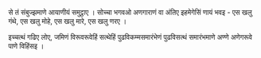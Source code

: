 से तं संबुज्झमाणे आयाणीयं समुट्ठाए । सोच्चा भगवओ अणगाराणं वा अंतिए इहमेगेसिं णायं भवइ - एस खलु गंथे, एस खलु मोहे, एस खलु मारे, एस खलु णरए । 

इच्चत्थं गढिए लोए, जमिणं विरूवरूवेहिं सत्थेहिं पुढविकम्मसमारंभेणं पुढविसत्थं समारंभमाणे अण्णे अणेगरूवे पाणे विहिंसइ । 
